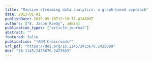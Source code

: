 ```yaml
---
title: "Massive streaming data analytics: a graph-based approach"
date: 2013-01-01
publishDate: 2019-09-10T12:18:37.424609Z
authors: ["E. Jason Riedy", admin]
publication_types: ["article-journal"]
abstract: ""
featured: false
publication: "*ACM Crossroads*"
url_pdf: "https://doi.org/10.1145/2425676.2425689"
doi: "10.1145/2425676.2425689"
---
```


